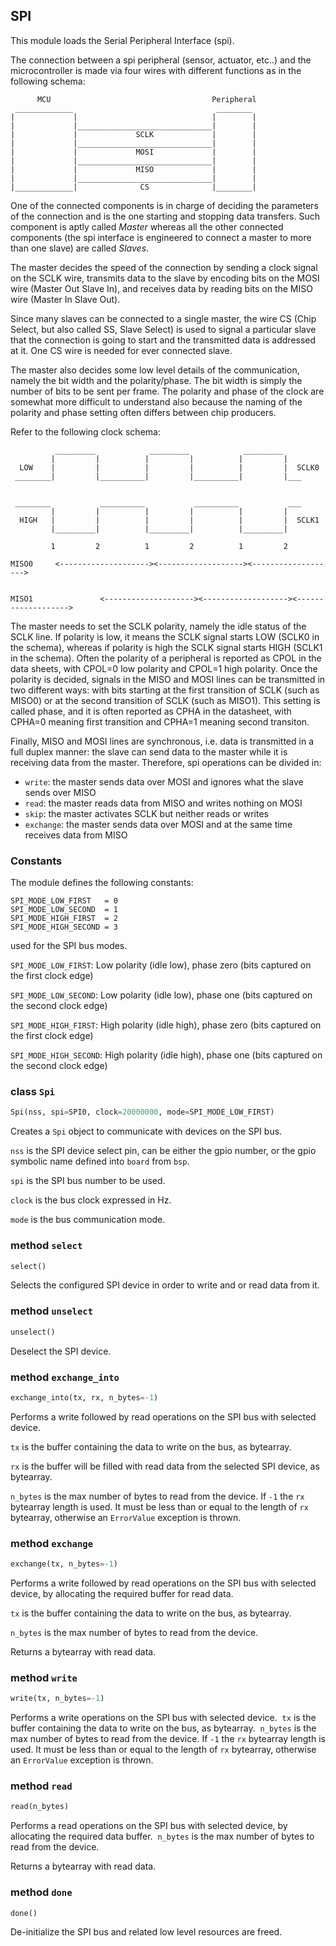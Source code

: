 ## SPI

This module loads the Serial Peripheral Interface (spi).

The connection between a spi peripheral (sensor, actuator, etc..) and the microcontroller is made
via  four wires with different functions as in the following schema:

          MCU                                    Peripheral
     _____________                                ________
    |             |                              |        |
    |             |______________________________|        |
    |             |             SCLK             |        |
    |             |______________________________|        |
    |             |             MOSI             |        |
    |             |______________________________|        |
    |             |             MISO             |        |
    |             |______________________________|        |
    |_____________|              CS              |________|


One of the connected components is in charge of deciding the parameters of the connection and is the one starting
and stopping data transfers. Such component is aptly called *Master* whereas all the other connected components (the spi interface
is engineered to connect a master to more than one slave) are called *Slaves*.

The master decides the speed of the connection by sending a clock signal on the SCLK wire, transmits data to the slave
by encoding bits on the MOSI wire (Master Out Slave In), and receives data by reading bits on the MISO wire (Master In Slave Out).

Since many slaves can be connected to a single master, the wire CS (Chip Select, but also called SS, Slave Select) is used
to signal a particular slave that the connection is going to start and the transmitted data is addressed at it. One CS wire is needed
for ever connected slave.

The master also decides some low level details of the communication, namely the bit width and the polarity/phase.
The bit width is simply the number of bits to be sent per frame. The polarity and phase of the clock are somewhat more
difficult to understand also because the naming of the polarity and phase setting often differs between chip producers.

Refer to the following clock schema:

              _________            _________            _________
             |         |          |         |          |         |
      LOW    |         |          |         |          |         |  SCLK0
     ________|         |__________|         |__________|         |___


     ________           __________           __________           ___
             |         |          |         |          |         |
      HIGH   |         |          |         |          |         |  SCLK1
             |_________|          |_________|          |_________|

             1         2          1         2          1         2

    MISO0     <--------------------><-------------------><------------------->


    MISO1               <--------------------><-------------------><------------------->

The master needs to set the SCLK polarity, namely the idle status of the SCLK line. If polarity is low,
it means the SCLK signal starts LOW (SCLK0 in the schema), whereas if polarity is high the SCLK signal starts
HIGH (SCLK1 in the schema). Often the polarity of a peripheral is reported as CPOL in the data sheets, with CPOL=0 low polarity
and CPOL=1 high polarity.
Once the polarity is decided, signals in the MISO and MOSI lines can be transmitted in two different ways: with bits
starting at the first transition of SCLK (such as MISO0) or at the second transition of SCLK (such as MISO1). This setting is called phase,
and it is often reported as CPHA in the datasheet, with CPHA=0 meaning first transition and CPHA=1 meaning second transiton.

Finally, MISO and MOSI lines are synchronous, i.e. data is transmitted in a full duplex manner: the slave can send data
to the master while it is receiving data from the master. Therefore, spi operations can be divided in:

* `write`: the master sends data over MOSI and ignores what the slave sends over MISO
* `read`: the master reads data from MISO and writes nothing on MOSI
* `skip`: the master activates SCLK but neither reads or writes
* `exchange`: the master sends data over MOSI and at the same time receives data from MISO

### Constants
The module defines the following constants:
```
SPI_MODE_LOW_FIRST   = 0
SPI_MODE_LOW_SECOND  = 1
SPI_MODE_HIGH_FIRST  = 2
SPI_MODE_HIGH_SECOND = 3
```
used for the SPI bus modes.

`SPI_MODE_LOW_FIRST`: Low polarity (idle low), phase zero (bits captured on the first clock edge)

`SPI_MODE_LOW_SECOND`: Low polarity (idle low), phase one (bits captured on the second clock edge)

`SPI_MODE_HIGH_FIRST`: High polarity (idle high), phase zero (bits captured on the first clock edge)

`SPI_MODE_HIGH_SECOND`: High polarity (idle high), phase one (bits captured on the second clock edge)


### class `Spi`
```python
Spi(nss, spi=SPI0, clock=20000000, mode=SPI_MODE_LOW_FIRST)
```
Creates a `Spi` object to communicate with devices on the SPI bus.

`nss` is the SPI device select pin, can be either the gpio number, or the gpio symbolic name defined into `board` from `bsp`.

`spi` is the SPI bus number to be used.

`clock` is the bus clock expressed in Hz.

`mode` is the bus communication mode.

### method `select`
```python
select()
```
Selects the configured SPI device in order to write and or read data from it.

### method `unselect`
```python
unselect()
```
Deselect the SPI device.

### method `exchange_into`
```python
exchange_into(tx, rx, n_bytes=-1)
```
Performs a write followed by read operations on the SPI bus with selected device.

`tx` is the buffer containing the data to write on the bus, as bytearray.

`rx` is the buffer will be filled with read data from the selected SPI device, as bytearray.

`n_bytes` is the max number of bytes to read from the device. If `-1` the `rx` bytearray length is used. It must be less than or equal to the length of `rx` bytearray, otherwise an `ErrorValue` exception is thrown.


### method `exchange`
```python
exchange(tx, n_bytes=-1)
```
Performs a write followed by read operations on the SPI bus with selected device, by allocating the required buffer for read data.

`tx` is the buffer containing the data to write on the bus, as bytearray.

`n_bytes` is the max number of bytes to read from the device.

Returns a bytearray with read data.

### method `write`
```python
write(tx, n_bytes=-1)
```
Performs a write operations on the SPI bus with selected device.
﻿
`tx` is the buffer containing the data to write on the bus, as bytearray.
﻿﻿
`n_bytes` is the max number of bytes to read from the device. If `-1` the `rx` bytearray length is used. It must be less than or equal to the length of `rx` bytearray, otherwise an `ErrorValue` exception is thrown.

### method `read`
```python
read(n_bytes)
```
Performs a read operations on the SPI bus with selected device, by allocating the required data buffer.
﻿
`n_bytes` is the max number of bytes to read from the device.

Returns a bytearray with read data.

### method `done`
```python
done()
```
De-initialize the SPI bus and related low level resources are freed. 

